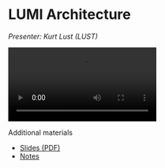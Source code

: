 # LUMI Architecture

*Presenter: Kurt Lust (LUST)*

<video src="https://462000265.lumidata.eu/1day-20240208/recordings/01_LUMI_Architecture.mp4" controls="controls">
</video>

Additional materials

-   [Slides (PDF)](https://462000265.lumidata.eu/1day-20240208/files/LUMI-1day-20240208-01-architecture.pdf)
-   [Notes](01_Architecture.md)
